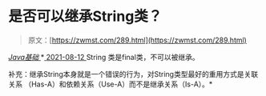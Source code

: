 <!--yml
category: 未分类
date: 0001-01-01 00:00:00
-->

# 是否可以继承String类？

> 原文：[https://zwmst.com/289.html](https://zwmst.com/289.html)

   [ *Java基础* ](https://zwmst.com/java%e5%9f%ba%e7%a1%80)*[ <time datetime="2021-08-12T17:11:31+08:00"> 2021-08-12 </time> ](https://zwmst.com/289.html)  String 类是final类，不可以被继承。

补充：继承String本身就是一个错误的行为，对String类型最好的重用方式是关联关系 （Has-A）和依赖关系（Use-A）而不是继承关系（Is-A）。*